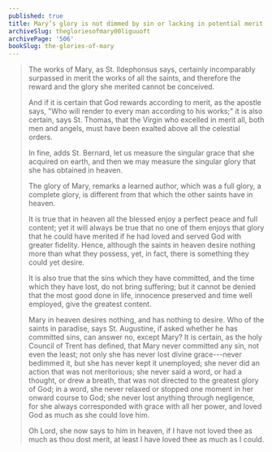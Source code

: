 ```yaml
---
published: true
title: Mary’s glory is not dimmed by sin or lacking in potential merit
archiveSlug: thegloriesofmary00liguuoft
archivePage: '506'
bookSlug: the-glories-of-mary
---
```


> The works of Mary, as St. Ildephonsus says, certainly incomparably surpassed in merit the works of all the saints, and therefore the reward and the glory she merited cannot be conceived.
>
> And if it is certain that God rewards according to merit, as the apostle says, "Who will render to every man according to his works;" it is also certain, says St. Thomas, that the Virgin who excelled in merit all, both men and angels, must have been exalted above all the celestial orders.
>
> In fine, adds St. Bernard, let us measure the singular grace that she acquired on earth, and then we may measure the singular glory that she has obtained in heaven.
>
> The glory of Mary, remarks a learned author, which was a full glory, a complete glory, is different from that which the other saints have in heaven.
>
> It is true that in heaven all the blessed enjoy a perfect peace and full content; yet it will always be true that no one of them enjoys that glory that he could have merited if he had loved and served God with greater fidelity. Hence, although the saints in heaven desire nothing more than what they possess, yet, in fact, there is something they could yet desire.
>
> It is also true that the sins which they have committed, and the time which they have lost, do not bring suffering; but it cannot be denied that the most good done in life, innocence preserved and time well employed, give the greatest content.
>
> Mary in heaven desires nothing, and has nothing to desire. Who of the saints in paradise, says St. Augustine, if asked whether he has committed sins, can answer no, except Mary? It is certain, as the holy Council of Trent has defined, that Mary never committed any sin, not even the least; not only she has never lost divine grace---never bedimmed it, but she has never kept it unemployed; she never did an action that was not meritorious; she never said a word, or had a thought, or drew a breath, that was not directed to the greatest glory of God; in a word, she never relaxed or stopped one moment in her onward course to God; she never lost anything through negligence, for she always corresponded with grace with all her power, and loved God as much as she could love him.
>
> Oh Lord, she now says to him in heaven, if I have not loved thee as much as thou dost merit, at least I have loved thee as much as I could.

